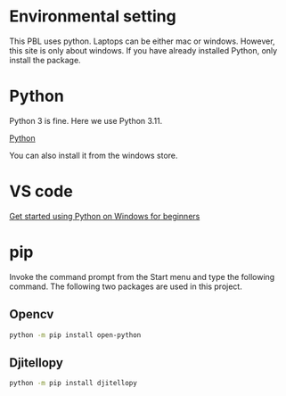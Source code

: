 # Environmental setting
This PBL uses python. Laptops can be either mac or windows. However, this site is only about windows.
If you have already installed Python, only install the package.
# Python
Python 3 is fine. Here we use Python 3.11.

[Python](https://www.python.org/downloads/)

You can also install it from the windows store.

# VS code

[Get started using Python on Windows for beginners](https://learn.microsoft.com/en-us/windows/python/beginners)




# pip
Invoke the command prompt from the Start menu and type the following command.
The following two packages are used in this project.
## Opencv
```bash
python -m pip install open-python
```
## Djitellopy
```bash
python -m pip install djitellopy
```
